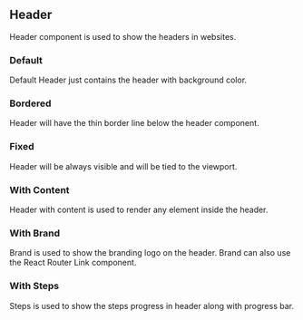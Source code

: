 ## Header

Header component is used to show the headers in websites.

### Default

Default Header just contains the header with background color.

### Bordered

Header will have the thin border line below the header component.

### Fixed

Header will be always visible and will be tied to the viewport.

### With Content

Header with content is used to render any element inside the header.

### With Brand

Brand is used to show the branding logo on the header.
Brand can also use the React Router Link component.

### With Steps

Steps is used to show the steps progress in header along with progress bar.

